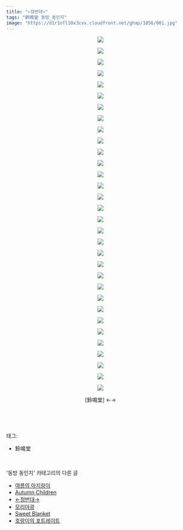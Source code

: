 ```yaml
---
title: "←정반대→"
tags: "鈴鳴堂 동방_동인지"
image: "https://d1r1ofl10x3cvx.cloudfront.net/ghap/1856/001.jpg"
---
```

<div class="article">
<p style="text-align: center; clear: none; float: none;"><img src="{{ site.imgserver7 }}/ghap/1856/001.jpg"/></p>
<p style="text-align: center; clear: none; float: none;"><img src="{{ site.imgserver7 }}/ghap/1856/002.jpg"/></p>
<p style="text-align: center; clear: none; float: none;"><img src="{{ site.imgserver7 }}/ghap/1856/003.jpg"/></p>
<p style="text-align: center; clear: none; float: none;"><img src="{{ site.imgserver7 }}/ghap/1856/004.jpg"/></p>
<p style="text-align: center; clear: none; float: none;"><img src="{{ site.imgserver7 }}/ghap/1856/005.jpg"/></p>
<p style="text-align: center; clear: none; float: none;"><img src="{{ site.imgserver7 }}/ghap/1856/006.jpg"/></p>
<p style="text-align: center; clear: none; float: none;"><img src="{{ site.imgserver7 }}/ghap/1856/007.jpg"/></p>
<p style="text-align: center; clear: none; float: none;"><img src="{{ site.imgserver7 }}/ghap/1856/008.jpg"/></p>
<p style="text-align: center; clear: none; float: none;"><img src="{{ site.imgserver7 }}/ghap/1856/009.jpg"/></p>
<p style="text-align: center; clear: none; float: none;"><img src="{{ site.imgserver7 }}/ghap/1856/010.jpg"/></p>
<p style="text-align: center; clear: none; float: none;"><img src="{{ site.imgserver7 }}/ghap/1856/011.jpg"/></p>
<p style="text-align: center; clear: none; float: none;"><img src="{{ site.imgserver7 }}/ghap/1856/012.jpg"/></p>
<p style="text-align: center; clear: none; float: none;"><img src="{{ site.imgserver7 }}/ghap/1856/013.jpg"/></p>
<p style="text-align: center; clear: none; float: none;"><img src="{{ site.imgserver7 }}/ghap/1856/014.jpg"/></p>
<p style="text-align: center; clear: none; float: none;"><img src="{{ site.imgserver7 }}/ghap/1856/015.jpg"/></p>
<p style="text-align: center; clear: none; float: none;"><img src="{{ site.imgserver7 }}/ghap/1856/016.jpg"/></p>
<p style="text-align: center; clear: none; float: none;"><img src="{{ site.imgserver7 }}/ghap/1856/017.jpg"/></p>
<p style="text-align: center; clear: none; float: none;"><img src="{{ site.imgserver7 }}/ghap/1856/018.jpg"/></p>
<p style="text-align: center; clear: none; float: none;"><img src="{{ site.imgserver7 }}/ghap/1856/019.jpg"/></p>
<p style="text-align: center; clear: none; float: none;"><img src="{{ site.imgserver7 }}/ghap/1856/020.jpg"/></p>
<p style="text-align: center; clear: none; float: none;"><img src="{{ site.imgserver7 }}/ghap/1856/021.jpg"/></p>
<p style="text-align: center; clear: none; float: none;"><img src="{{ site.imgserver7 }}/ghap/1856/022.jpg"/></p>
<p style="text-align: center; clear: none; float: none;"><img src="{{ site.imgserver7 }}/ghap/1856/023.jpg"/></p>
<p style="text-align: center; clear: none; float: none;"><img src="{{ site.imgserver7 }}/ghap/1856/024.jpg"/></p>
<p style="text-align: center; clear: none; float: none;"><img src="{{ site.imgserver7 }}/ghap/1856/025.jpg"/></p>
<p style="text-align: center; clear: none; float: none;"><img src="{{ site.imgserver7 }}/ghap/1856/026.jpg"/></p>
<p style="text-align: center; clear: none; float: none;"><img src="{{ site.imgserver7 }}/ghap/1856/027.jpg"/></p>
<p style="text-align: center; clear: none; float: none;"><img src="{{ site.imgserver7 }}/ghap/1856/028.jpg"/></p>
<p style="text-align: center; clear: none; float: none;"><img src="{{ site.imgserver7 }}/ghap/1856/029.jpg"/></p>
<p style="text-align: center; clear: none; float: none;"><img src="{{ site.imgserver7 }}/ghap/1856/030.jpg"/></p>
<p style="text-align: center; clear: none; float: none;"><img src="{{ site.imgserver7 }}/ghap/1856/031.jpg"/></p>
<p style="text-align: center; clear: none; float: none;"><img src="{{ site.imgserver7 }}/ghap/1856/032.jpg"/></p>
<p style="text-align: center; clear: none; float: none;">[鈴鳴堂] ←→</p>
<p><br/></p>
</div><br/>
<div class="tagTrail">
<p>태그: </p>
<ul>
<li>鈴鳴堂</li>
</ul>
</div><br/>
<div class="another">
<p>'동방 동인지' 카테고리의 다른 글</p>
<ul>
<li><a href="/ghap_1858">여름의 아지랑이</a></li>
<li><a href="/ghap_1857">Autumn Children</a></li>
<li><a href="/ghap_1856">←정반대→</a></li>
<li><a href="/ghap_1855">모리야광</a></li>
<li><a href="/ghap_1854">Sweet Blanket</a></li>
<li><a href="/ghap_1853">호랑이의 포트레이트</a></li>
</ul>
</div><br/>
<div class="cb_module cb_fluid">
<div class="cb_wrt cb_profile">
</div><!-- commentList close -->
</div><br/>
